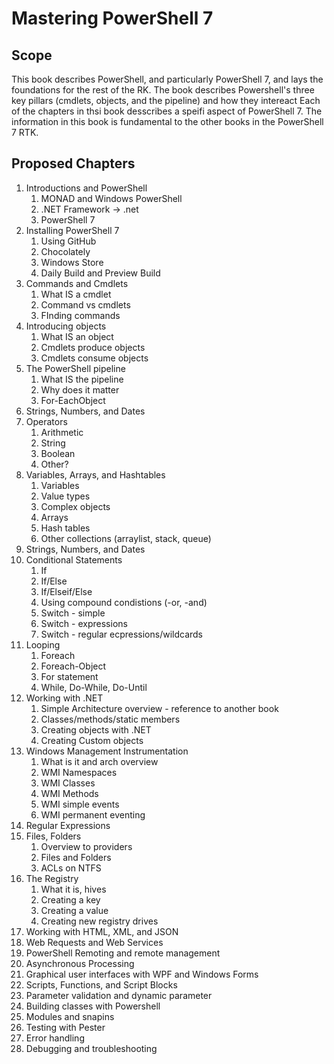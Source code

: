 # Mastering PowerShell 7

## Scope
This book describes PowerShell, and particularly PowerShell 7, and lays the foundations for the rest of the RK.
The book describes Powershell's three key pillars (cmdlets, objects, and the pipeline) and how they intereact
Each of the chapters in thsi book desscribes a speifi aspect of PowerShell 7.
The information in this book is fundamental to the other books in the PowerShell 7 RTK.


## Proposed Chapters



1. Introductions and PowerShell
   1. MONAD and Windows PowerShell
   2. .NET Framework -> .net
   3. PowerShell 7
2. Installing PowerShell 7
   1. Using GitHub
   2. Chocolately
   3. Windows Store
   4. Daily Build and Preview Build
3. Commands and Cmdlets
   1. What IS a cmdlet
   2. Command vs cmdlets
   3. FInding commands
4. Introducing objects
   1. What IS an object
   2. Cmdlets produce objects
   3. Cmdlets consume objects
5. The PowerShell pipeline
   1. What IS the pipeline
   2. Why does it matter
   3. For-EachObject
6. Strings, Numbers, and Dates
7. Operators
   1. Arithmetic
   2. String
   3. Boolean
   4. Other?
8. Variables, Arrays, and Hashtables
   1. Variables
   2. Value types
   3. Complex objects
   4. Arrays
   5. Hash tables
   6. Other collections (arraylist, stack, queue)
9. Strings, Numbers, and Dates 
10. Conditional Statements
    1.  If
    2.  If/Else
    3.  If/Elseif/Else
    4.  Using compound condistions (-or, -and)
    5.  Switch - simple
    6.  Switch - expressions
    7.  Switch - regular ecpressions/wildcards 
11. Looping
    1. Foreach
    2. Foreach-Object
    3. For statement
    4. While, Do-While, Do-Until
12. Working with .NET
    1. Simple Architecture overview - reference to another book
    2. Classes/methods/static members
    3. Creating objects with .NET
    4. Creating Custom objects
13. Windows Management Instrumentation
    1. What is it and arch overview
    2. WMI Namespaces
    3. WMI Classes
    4. WMI Methods
    5. WMI simple events
    6. WMI permanent eventing
14. Regular Expressions
15. Files, Folders
    1.  Overview to providers
    2.  Files and Folders
    3.  ACLs on NTFS
16. The Registry
    1.  What it is, hives
    2.  Creating a key
    3.  Creating a value 
    4.  Creating new registry drives
17. Working with HTML, XML, and JSON
18. Web Requests and Web Services
19. PowerShell Remoting and remote management
20. Asynchronous Processing
21. Graphical user interfaces with WPF and Windows Forms
22. Scripts, Functions, and Script Blocks
23. Parameter validation and dynamic parameter
24. Building classes with Powershell
25. Modules and snapins
26. Testing with Pester
27. Error handling
28. Debugging and troubleshooting

